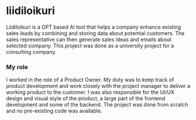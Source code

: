 # liidiloikuri
Liidiloikuri is a GPT based AI tool that helps a company enhance existing sales leads by combining and storing data about potential customers. The sales representative can then generate sales ideas and emails about selected company. This project was done as a university project for a consulting company.

### My role
I worked in the role of a Product Owner. My duty was to keep track of product development and work closely with the project manager to deliver a working product to the customer. I was also responsible for the UI/UX design and visual style of the product, a large part of the frontend development and some of the backend. The project was done from scratch and no pre-existing code was available.  
